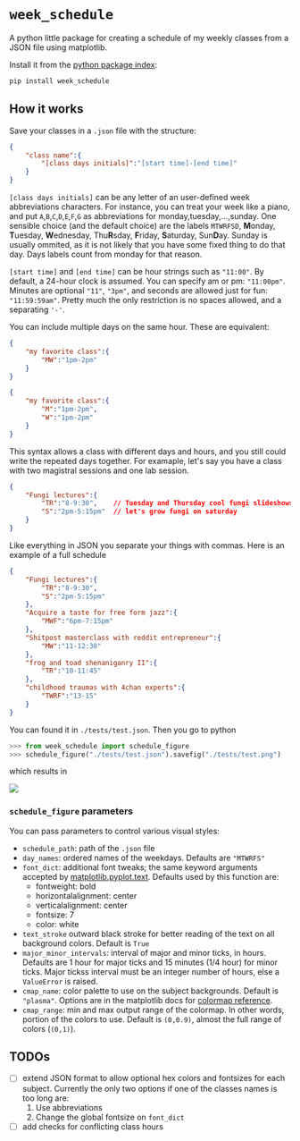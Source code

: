 # `week_schedule`

A python little package for creating a schedule of my weekly classes from a JSON file using matplotlib.

Install it from the [python package index](https://pypi.org/project/week-schedule/):

```bash
pip install week_schedule
```

## How it works

Save your classes in a `.json` file with the structure:

```json
{
	"class name":{
		"[class days initials]":"[start time]-[end time]"
	}
}
```

`[class days initials]` can be any letter of an user-defined week abbreviations characters. For instance, you can treat your week like a piano, and put `A`,`B`,`C`,`D`,`E`,`F`,`G` as abbreviations for monday,tuesday,...,sunday. One sensible choice (and the default choice) are the labels `MTWRFSD`, **M**onday, **T**uesday, **W**ednesday, Thu**R**sday, **F**riday, **S**aturday, Sun**D**ay. Sunday is usually ommited, as it is not likely that you have some fixed thing to do that day. Days labels count from monday for that reason.

`[start time]` and `[end time]` can be hour strings such as `"11:00"`. By default, a 24-hour clock is assumed. You can specify am or pm: `"11:00pm"`. Minutes are optional `"11"`, `"3pm"`, and seconds are allowed just for fun: `"11:59:59am"`. Pretty much the only restriction is no spaces allowed, and a separating `'-'`.

You can include multiple days on the same hour. These are equivalent:

```json
{
	"my favorite class":{
		"MW":"1pm-2pm"
	}
}
```

```json
{
	"my favorite class":{
		"M":"1pm-2pm",
		"W":"1pm-2pm"
	}
}
```

This syntax allows a class with different days and hours, and you still could write the repeated days together. For examaple, let's say you have a class with two magistral sessions and one lab session. 

```json
{
	"Fungi lectures":{
		"TR":"8-9:30",    // Tuesday and Thursday cool fungi slideshows
		"S":"2pm-5:15pm"  // let's grow fungi on saturday
	}
}
```

Like everything in JSON you separate your things with commas. Here is an example of a full schedule

```json
{
	"Fungi lectures":{
		"TR":"8-9:30",
		"S":"2pm-5:15pm"
	},
	"Acquire a taste for free form jazz":{
		"MWF":"6pm-7:15pm"
	},
	"Shitpost masterclass with reddit entrepreneur":{
		"MW":"11-12:30"
	},
	"frog and toad shenaniganry II":{
		"TR":"10-11:45"
	},
	"childhood traumas with 4chan experts":{
		"TWRF":"13-15"
	}
}
```

You can found it in `./tests/test.json`. Then you go to python

```python
>>> from week_schedule import schedule_figure
>>> schedule_figure("./tests/test.json").savefig("./tests/test.png")
```

which results in

![](./tests/test.png)

### `schedule_figure` parameters

You can pass parameters to control various visual styles:

* `schedule_path`: path of the `.json` file
* `day_names`: ordered names of the weekdays. Defaults are `"MTWRFS"`
* `font_dict`: additional font tweaks; the same keyword arguments accepted by [matplotlib.pyplot.text](https://matplotlib.org/stable/api/_as_gen/matplotlib.pyplot.text.html). Defaults used by this function are:
	* fontweight: bold
	* horizontalalignment: center
	* verticalalignment: center
	* fontsize: 7
	* color: white
* `text_stroke` outward black stroke for better reading of the text on all background colors. Default is `True`
* `major_minor_intervals`: interval of major and minor ticks, in hours. Defaults are 1 hour for major ticks and 15 minutes (1/4 hour) for minor ticks. Major tickss interval must be an integer number of hours, else a `ValueError` is raised.
* `cmap_name`: color palette to use on the subject backgrounds. Default is `"plasma"`. Options are in the matplotlib docs for [colormap reference](https://matplotlib.org/stable/gallery/color/colormap_reference.html).
* `cmap_range`: min and max output range of the colormap. In other words, portion of the colors to use. Default is `(0,0.9)`, almost the full range of colors (`(0,1)`).


## TODOs

- [ ] extend JSON format to allow optional hex colors and fontsizes for each subject. Currently the only two options if one of the classes names is too long are:
	1. Use abbreviations
	2. Change the global fontsize on `font_dict`
- [ ] add checks for conflicting class hours
